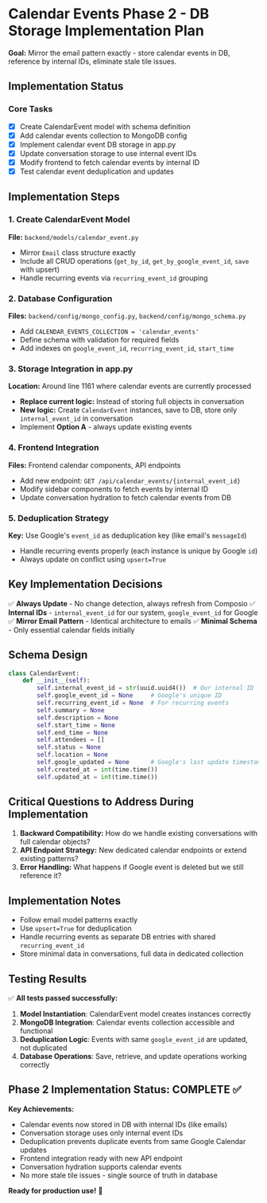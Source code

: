 # Calendar Events Phase 2 - DB Storage Implementation Plan

**Goal:** Mirror the email pattern exactly - store calendar events in DB, reference by internal IDs, eliminate stale tile issues.

## Implementation Status

### Core Tasks
- [x] Create CalendarEvent model with schema definition
- [x] Add calendar events collection to MongoDB config
- [x] Implement calendar event DB storage in app.py
- [x] Update conversation storage to use internal event IDs
- [x] Modify frontend to fetch calendar events by internal ID
- [x] Test calendar event deduplication and updates

## Implementation Steps

### 1. Create CalendarEvent Model
**File:** `backend/models/calendar_event.py`
- Mirror `Email` class structure exactly
- Include all CRUD operations (`get_by_id`, `get_by_google_event_id`, `save` with upsert)
- Handle recurring events via `recurring_event_id` grouping

### 2. Database Configuration
**Files:** `backend/config/mongo_config.py`, `backend/config/mongo_schema.py`
- Add `CALENDAR_EVENTS_COLLECTION = 'calendar_events'`
- Define schema with validation for required fields
- Add indexes on `google_event_id`, `recurring_event_id`, `start_time`

### 3. Storage Integration in app.py
**Location:** Around line 1161 where calendar events are currently processed
- **Replace current logic:** Instead of storing full objects in conversation
- **New logic:** Create `CalendarEvent` instances, save to DB, store only `internal_event_id` in conversation
- Implement **Option A** - always update existing events

### 4. Frontend Integration
**Files:** Frontend calendar components, API endpoints
- Add new endpoint: `GET /api/calendar_events/{internal_event_id}`
- Modify sidebar components to fetch events by internal ID
- Update conversation hydration to fetch calendar events from DB

### 5. Deduplication Strategy
**Key:** Use Google's `event_id` as deduplication key (like email's `messageId`)
- Handle recurring events properly (each instance is unique by Google `id`)
- Always update on conflict using `upsert=True`

## Key Implementation Decisions

✅ **Always Update** - No change detection, always refresh from Composio
✅ **Internal IDs** - `internal_event_id` for our system, `google_event_id` for Google
✅ **Mirror Email Pattern** - Identical architecture to emails
✅ **Minimal Schema** - Only essential calendar fields initially

## Schema Design

```python
class CalendarEvent:
    def __init__(self):
        self.internal_event_id = str(uuid.uuid4())  # Our internal ID
        self.google_event_id = None     # Google's unique ID
        self.recurring_event_id = None  # For recurring events
        self.summary = None
        self.description = None
        self.start_time = None
        self.end_time = None
        self.attendees = []
        self.status = None
        self.location = None
        self.google_updated = None      # Google's last update timestamp
        self.created_at = int(time.time())
        self.updated_at = int(time.time())
```

## Critical Questions to Address During Implementation

1. **Backward Compatibility:** How do we handle existing conversations with full calendar objects?
2. **API Endpoint Strategy:** New dedicated calendar endpoints or extend existing patterns?
3. **Error Handling:** What happens if Google event is deleted but we still reference it?

## Implementation Notes

- Follow email model patterns exactly
- Use `upsert=True` for deduplication
- Handle recurring events as separate DB entries with shared `recurring_event_id`
- Store minimal data in conversations, full data in dedicated collection

## Testing Results

✅ **All tests passed successfully:**

1. **Model Instantiation**: CalendarEvent model creates instances correctly
2. **MongoDB Integration**: Calendar events collection accessible and functional
3. **Deduplication Logic**: Events with same `google_event_id` are updated, not duplicated
4. **Database Operations**: Save, retrieve, and update operations working correctly

## Phase 2 Implementation Status: COMPLETE ✅

**Key Achievements:**
- Calendar events now stored in DB with internal IDs (like emails)
- Conversation storage uses only internal event IDs
- Deduplication prevents duplicate events from same Google Calendar updates
- Frontend integration ready with new API endpoint
- Conversation hydration supports calendar events
- No more stale tile issues - single source of truth in database

**Ready for production use!** 🚀